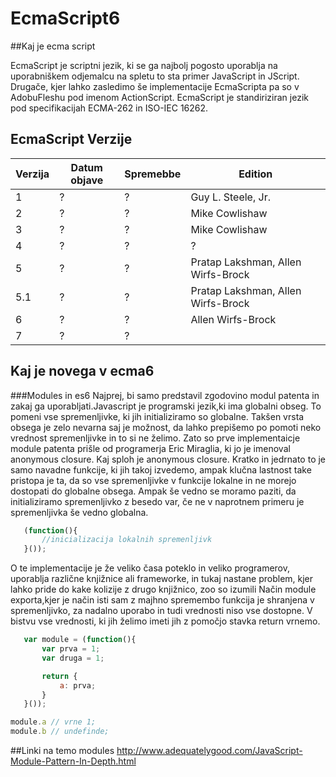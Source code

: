 EcmaScript6
=========

##Kaj je ecma script

EcmaScript je scriptni jezik, ki se ga najbolj pogosto uporablja na uporabniškem odjemalcu na spletu to sta primer JavaScript in JScript. Drugače, kjer lahko zasledimo še implementacije EcmaScripta pa so v AdobuFleshu pod imenom ActionScript.
EcmaScript je standiriziran jezik  pod specifikacijah ECMA-262 in ISO-IEC 16262.

## EcmaScript Verzije

Verzija		  | Datum objave | Spremebbe	| Edition
------------- | -------------|------------- | -------------
1			  |		?		 |		?		 |Guy L. Steele, Jr.|
2			  |		?		 |		?		 |Mike Cowlishaw|
3			  |		?		 |		?		 |Mike Cowlishaw|
4			  |		?		 |		?		 |		?		 |
5			  |		?		 |		?		 |Pratap Lakshman, Allen Wirfs-Brock|
5.1			  |		?		 |		?		 |Pratap Lakshman, Allen Wirfs-Brock|
6			  |		?		 |		?		 |Allen Wirfs-Brock|
7			  |		?		 |		?		 |				 |

## Kaj je novega v ecma6

###Modules in es6
Najprej, bi samo predstavil zgodovino modul patenta in zakaj ga uporabljati.Javascript je programski jezik,ki ima globalni obseg. To pomeni vse spremenljivke, ki jih initializiramo so globalne. Takšen vrsta obsega je zelo nevarna saj je možnost, da lahko prepišemo po pomoti neko vrednost spremenljivke in to si ne želimo. Zato so prve implementaicje module patenta prišle od programerja Eric Miraglia, ki jo je imenoval anonymous closure. Kaj  sploh je anonymous closure. Kratko  in jedrnato to je samo navadne funkcije, ki jih takoj izvedemo, ampak klučna lastnost take pristopa je ta, da so vse spremenljivke v funkcije lokalne in ne morejo dostopati do globalne obsega. Ampak še vedno se moramo paziti, da initializiramo spremenljivko z besedo var, če ne v naprotnem primeru je spremenljivka še vedno globalna.

 ```javascript 
 	(function(){
		//inicializacija lokalnih spremenljivk
 	}());

```

O te implementacije je že veliko časa poteklo in veliko programerov, uporablja različne knjižnice ali frameworke, in tukaj nastane problem, kjer lahko pride do kake kolizije z drugo knjižnico,  zoo so izumili Način module exporta,kjer je način isti sam z majhno spremembo funkcija je shranjena v spremenljivko, za nadalno uporabo in tudi vrednosti niso vse dostopne. V bistvu vse vrednosti, ki jih želimo imeti jih z pomočjo stavka return vrnemo. 

 ```javascript 
 	var module = (function(){
		var prva = 1;
		var druga = 1;

		return {
			a: prva;
		}
 	}());

module.a // vrne 1;
module.b // undefinde;

```

##Linki na temo modules
http://www.adequatelygood.com/JavaScript-Module-Pattern-In-Depth.html